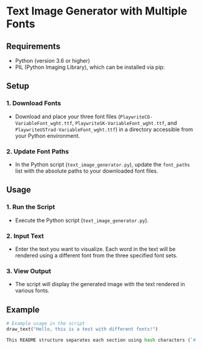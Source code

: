 # Text Image Generator with Multiple Fonts

## Requirements

- Python (version 3.6 or higher)
- PIL (Python Imaging Library), which can be installed via pip:

## Setup

### 1. Download Fonts

- Download and place your three font files (`PlaywriteCO-VariableFont_wght.ttf`, `PlaywriteSK-VariableFont_wght.ttf`, and `PlaywriteUSTrad-VariableFont_wght.ttf`) in a directory accessible from your Python environment.

### 2. Update Font Paths

- In the Python script (`text_image_generator.py`), update the `font_paths` list with the absolute paths to your downloaded font files.

## Usage

### 1. Run the Script

- Execute the Python script (`text_image_generator.py`).

### 2. Input Text

- Enter the text you want to visualize. Each word in the text will be rendered using a different font from the three specified font sets.

### 3. View Output

- The script will display the generated image with the text rendered in various fonts.

## Example

```python
# Example usage in the script
draw_text("Hello, this is a test with different fonts!")

This README structure separates each section using hash characters (`#`) to clearly outline the requirements, setup instructions, usage guidelines, example usage, and additional notes for your text image generator script. Adjust the content and organization as necessary based on your specific project requirements.
